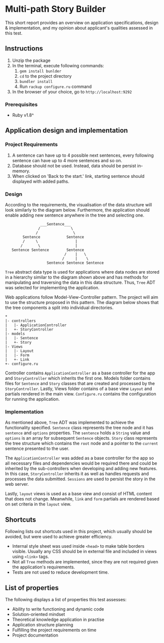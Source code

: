 # Multi-path Story Builder

This short report provides an overview on application specifications, design 
& implementation, and my opinion about applicant's qualities assessed in this test.

## Instructions

1. Unzip the package
2. In the terminal, execute following commands: 
    1. `gem install bunlder`
    2. `cd` to the project directory
    3. `bundler install`
    4. Run `rackup configure.ru` command
4. In the browser of your choice, go to `http://localhost:9292`

### Prerequisites
 
* Ruby v1.8^

## Application design and implementation

### Project Requirements

1. A sentence can have up to 4 possible next sentences, every following 
sentence can have up to 4 more sentences and so on.
2. Database should not be used. Instead, data should be persist in-memory. 
3. When clicked on 'Back to the start.' link, starting sentence should 
displayed with added paths. 

### Design

According to the requirements, the visualisation of the data structure will look
similarly to the diagram below. Furthermore, the application should enable 
adding new sentence anywhere in the tree and selecting one. 

                    ___Sentence___
                   /              \
                  /                \
            Sentence            Sentence
            /     \                 |
           /       \                |
       Sentence Sentence        Sentence
                               /    |   \
                              /     |    \
                       Sentence Sentence Sentence
   
`Tree` abstract data type is used for applications where data nodes are stored in 
a hierarchy similar to the diagram shown above and has methods for manipulating and 
traversing the data in this data structure. Thus, `Tree` ADT was selected for 
implementing the application. 

Web applications follow Model-View-Controller pattern. The project will aim to 
use the structure proposed in this pattern. The diagram below shows that
the tree components a split into individual directories. 

    *
    |- controllers
    |   |- ApplicationController
    |   +- StoryController
    |- models
    |   |- Sentence
    |   +- Story
    |- Views
    |   |- Layout
    |   |- Form
    |   +- Link
    +- configure.ru

Controller contains `ApplicationController` as a base controller for the app 
and `StoryController` which inherits the first one. Models folder contains files
for `Sentence` and `Story` classes that are created and processed by the `StoryController`.
Lastly, Views folder contains of a base view `Layout` and partials rendered in the main 
view. `Configure.ru` contains the configuration for running the application.

### Implementation

As mentioned above, `Tree` ADT was implemented to achieve the functionality specified.
`Sentence` class represents the tree node and it has `sentence` and `options` properties.
The `sentence` holds a `String` value and `options` is an array for subsequent `Sentence`
objects. `Story` class represents the tree structure which contains the `root` node and
a pointer to the `current` sentence presented to the user. 

The `ApplicationController` was added as a base controller for the app so all necessary
files and dependencies would be required there and could be inherited by the sub-controllers
when developing and adding new features. In this case, `StoryController`
inherits it as well as handles requests and processes the data submitted. `Sessions` 
are used to persist the story in the web server.

Lastly, `layout` views is used as a base view and consist of HTML content that does not 
change. Meanwhile, `link` and `form` partials are rendered based on set criteria in the
`layout` view. 

## Shortcuts

Following lists out shortcuts used in this project, which usually should 
be avoided, but were used to achieve greater efficiency. 

* Internal style sheet was used inside `<head>` to make table borders visible.
Usually any CSS should be in external file and included in views using `<link>` tags.
* Not all `Tree` methods are implemented, since they are not required given the 
application's requirements.
* Tests are not used to reduce development time. 

## List of properties

The following displays a list of properties this test assesses:
* Ability to write functioning and dynamic code
* Solution-oriented mindset
* Theoretical knowledge application in practise
* Application structure planning
* Fulfilling the project requirements on time
* Project documentation